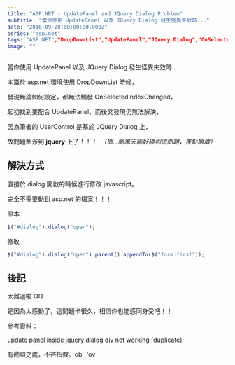 ```yaml
---
title: "ASP.NET - UpdatePanel and JQuery Dialog Problem"
subtitle: "當你使用 UpdatePanel 以及 JQuery Dialog 發生怪異失效時..."
date: "2016-09-28T00:00:00.000Z"
series: "asp.net"
tags: "ASP.NET","DropDownList","UpdatePanel","JQuery Dialog","OnSelectedIndexChanged"
image: ""
--- 
```


當你使用 UpdatePanel 以及 JQuery Dialog 發生怪異失效時...

本篇於 asp.net 環境使用 DropDownList 時候，

發現無論如何設定，都無法觸發 OnSelectedIndexChanged，

起初找到要配合 UpdatePanel，而後又發現仍無法解決，

因為筆者的 UserControl 是基於 JQuery Dialog 上，

故問題牽涉到 **jquery** 上了！！！　_（摁...颱風天剛好碰到這問題，差點崩潰）_

解決方式
----

直接於 dialog 開啟的時候進行修改 javascript。

完全不需要動到 asp.net 的檔案！！！

原本

```javascript
$("#dialog").dialog("open");
```

修改

```javascript
$("#dialog").dialog("open").parent().appendTo($("form:first"));
```

後記
--

太難過啦 QQ 

是因為太感動了，這問題卡很久，相信你也能感同身受吧！！

參考資料：

[update panel inside jquery dialog div not working \[duplicate\]](http://stackoverflow.com/questions/16559629/update-panel-inside-jquery-dialog-div-not-working)

有勘誤之處，不吝指教。ob'\_'ov